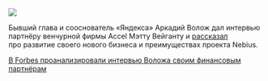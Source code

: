 <!--2025-05-05 14:57:10-->
<div class="yb">
  <div class="rss habr"><img src="https://habrastorage.org/getpro/habr/upload_files/e70/8d1/4e1/e708d14e155b606ab58d53fbd95b81b8.jpg" /><p>Бывший глава и сооснователь «Яндекса» Аркадий Волож дал интервью партнёру венчурной фирмы Accel Мэтту Вейганту и <a href="https://www.forbes.ru/milliardery/535373-kody-i-ishody-smozet-li-arkadij-voloz-povtorit-uspeh-andeksa-za-rubezom" rel="noopener noreferrer nofollow">рассказал</a> про&nbsp;развитие своего нового бизнеса и преимуществах проекта Nebius.</p> <a... <p class="titl"><a href="https://habr.com/ru/news/907102/?utm_source=habrahabr&utm_medium=rss&utm_campaign=907102">В Forbes проанализировали интервью Воложа своим финансовым партнёрам</a></p></div>
</div>
